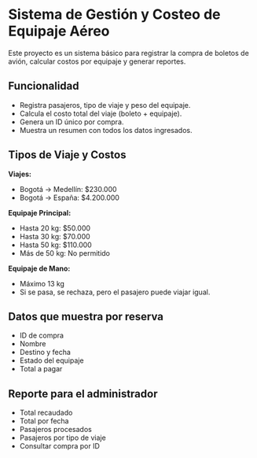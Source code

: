 # Sistema de Gestión y Costeo de Equipaje Aéreo

Este proyecto es un sistema básico para registrar la compra de boletos de avión, calcular costos por equipaje y generar reportes.

## Funcionalidad

- Registra pasajeros, tipo de viaje y peso del equipaje.
- Calcula el costo total del viaje (boleto + equipaje).
- Genera un ID único por compra.
- Muestra un resumen con todos los datos ingresados.

## Tipos de Viaje y Costos

**Viajes:**

- Bogotá → Medellín: $230.000  
- Bogotá → España: $4.200.000  

**Equipaje Principal:**

- Hasta 20 kg: $50.000  
- Hasta 30 kg: $70.000  
- Hasta 50 kg: $110.000  
- Más de 50 kg: No permitido  

**Equipaje de Mano:**

- Máximo 13 kg  
- Si se pasa, se rechaza, pero el pasajero puede viajar igual.

## Datos que muestra por reserva

- ID de compra  
- Nombre  
- Destino y fecha  
- Estado del equipaje  
- Total a pagar  

## Reporte para el administrador

- Total recaudado  
- Total por fecha  
- Pasajeros procesados  
- Pasajeros por tipo de viaje  
- Consultar compra por ID  
